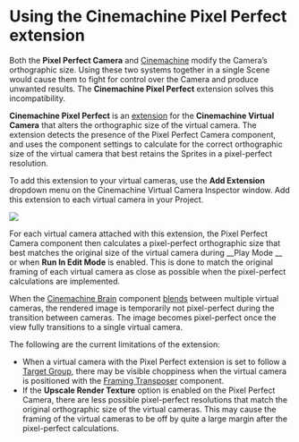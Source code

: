 # Using the Cinemachine Pixel Perfect extension

Both the __Pixel Perfect Camera__ and [Cinemachine](https://unity.com/unity/features/editor/art-and-design/cinemachine) modify the Camera’s orthographic size. Using these two systems together in a single Scene would cause them to fight for control over the Camera and produce unwanted results. The __Cinemachine Pixel Perfect__ extension solves this incompatibility.

__Cinemachine Pixel Perfect__ is an [extension](https://docs.unity3d.com/Packages/com.unity.cinemachine@2.2/manual/CinemachineVirtualCameraExtensions.html) for the __Cinemachine Virtual Camera__ that alters the orthographic size of the virtual camera. The extension detects the presence of the Pixel Perfect Camera component, and uses the component settings to calculate for the correct orthographic size of the virtual camera that best retains the Sprites in a pixel-perfect resolution.

To add this extension to your virtual cameras, use the __Add Extension__ dropdown menu on the Cinemachine Virtual Camera Inspector window. Add this extension to each virtual camera in your Project.

![](Images/2D/cine_2Dpixelperfect_ex.png)

For each virtual camera attached with this extension, the Pixel Perfect Camera component then calculates a pixel-perfect orthographic size that best matches the original size of the virtual camera during __Play Mode __ or when __Run In Edit Mode__ is enabled. This is done to match the original framing of each virtual camera as close as possible when the pixel-perfect calculations are implemented.

When the [Cinemachine Brain](https://docs.unity3d.com/Packages/com.unity.cinemachine@2.3/manual/CinemachineBrainProperties.html) component [blends](https://docs.unity3d.com/Packages/com.unity.cinemachine@2.3/manual/CinemachineBlending.html) between multiple virtual cameras, the rendered image is temporarily not pixel-perfect during the transition between cameras. The image becomes pixel-perfect once the view fully transitions to a single virtual camera.

The following are the current limitations of the extension:

- When a virtual camera with the Pixel Perfect extension is set to follow a [Target Group](https://docs.unity3d.com/Packages/com.unity.cinemachine@2.3/manual/CinemachineTargetGroup.html), there may be visible choppiness when the virtual camera is positioned with the [Framing Transposer](https://docs.unity3d.com/Packages/com.unity.cinemachine@2.9/manual/CinemachineBodyFramingTransposer.html) component.
- If the __Upscale Render Texture__ option is enabled on the Pixel Perfect Camera, there are less possible pixel-perfect resolutions that match the original orthographic size of the virtual cameras. This may cause  the framing of the virtual cameras to be off by quite a large margin after the pixel-perfect calculations.

